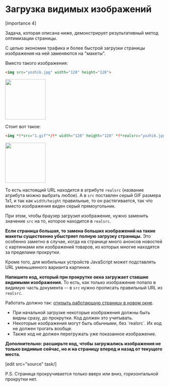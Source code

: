 # Загрузка видимых изображений

[importance 4]

Задача, которая описана ниже, демонстрирует результативный метод оптимизации страницы.

С целью экономии трафика и более быстрой загрузки страницы изображения на ней заменяются на "макеты".

Вместо такого изображения:

```html
<img src="yozhik.jpg" width="128" height="128">
```

<img src="http://js.cx/clipart/yozhik.jpg" width="128" height="128">


Стоит вот такое:

```html
<img *!*src="1.gif"*/!* width="128" height="128" *!*realsrc="yozhik.jpg"*/!*>
```

<img src="http://js.cx/lazyimg/1.gif" width="128" height="128">

То есть настоящий URL находится в атрибуте `realsrc` (название атрибута можно выбрать любое). А в `src` поставлен серый GIF размера 1x1, и так как `width/height` правильные, то он растягивается, так что вместо изображения виден серый прямоугольник. 

При этом, чтобы браузер загрузил изображение, нужно заменить значение `src` на то, которое находится в `realsrc`.

**Если страница большая, то замена больших изображений на такие макеты существенно убыстряет полную загрузку страницы.** Это особенно заметно в случае, когда на странице много анонсов новостей с картинками или изображений товаров, из которых многие находятся за пределами прокрутки.

 Кроме того, для мобильных устройств JavaScript может подставлять URL уменьшенного варианта картинки.

**Напишите код, который при прокрутке окна загружает ставшие видимыми изображения.** То есть, как только изображение попало в видимую часть документа -- в `src` нужно прописать правильный URL из `realsrc`. 

Работать должно так: <a target="_blank" href="/files/tutorial/browser/events/lazyimg/index.html">открыть работающую страницу в новом окне</a>.

<ul>
<li>При начальной загрузке некоторые изображения должны быть видны сразу, до прокрутки. Код должен это учитывать.</li>
<li>Некоторые изображения могут быть обычными, без `realsrc`. Их код не должен трогать вообще.</li>
<li>Также код не должен перегружать уже показанное изображение.</li>
</ul>

**Дополнительно: расширьте код, чтобы загружались изображения не только видимые сейчас, но и на страницу вперед и назад от текущего места.**

[edit src="source" task/]


P.S. Страница прокручивается только вверх или вниз, горизонтальной прокрутки нет.
